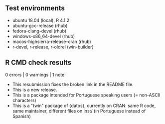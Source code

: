 ## Test environments

* ubuntu 18.04 (local), R 4.1.2
* ubuntu-gcc-release (rhub)
* fedora-clang-devel (rhub)
* windows-x86_64-devel (rhub)
* macos-highsierra-release-cran (rhub)
* r-devel, r-release, r-oldrel (win-builder)

## R CMD check results

0 errors | 0 warnings | 1 note

* This resubmission fixes the broken link in the README file.
* This is a new release.
* This is a package intended for Portuguese speaking users (= non-ASCII characters)
* This is a "twin" package of {datos}, currently on CRAN: same R code, same maintainer, different files on inst/ (in Portuguese instead of Spanish)

